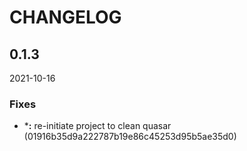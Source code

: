 # CHANGELOG

<!--- next entry here -->

## 0.1.3
2021-10-16

### Fixes

- ***:** re-initiate project to clean quasar (01916b35d9a222787b19e86c45253d95b5ae35d0)